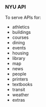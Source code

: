 ### NYU API

To serve APIs for:

- athletics
- buildings
- courses
- dining
- events
- housing
- library
- map
- news
- people
- printers
- textbooks
- transit
- weather
- extras